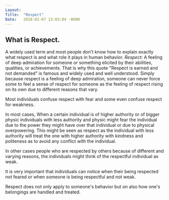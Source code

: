 ```yaml
---
Layout:	
Title:	"Respect"
Date:	2018-02-07 13:03:04 -0600
---
```


## What is Respect.
A widely used term and most people don't know how to explain exactly what respect is and what role it plays in human behavior.
*Respect*: A feeling of deep admiration for someone or something elicited by their abilities, qualities, or achievements.
That is why this quote "Respect is earned and not demanded" is famous and widely used and well understood.
Simply because respect is a feeling of deep admiration, someone can never force some to feel a sense of respect for someone as the feeling of respect rising on its own due to different reasons that vary.

Most individuals confuse respect with fear and some even confuse respect for weakness.

In most cases, When a certain individual is of higher authority or of bigger physic individuals with less authority and physic might fear the individual due to the power they might have over that individual or due to physical overpowering.
This might be seen as respect as the individual with less authority will treat the one with higher authority with kindness and politeness as to avoid any conflict with the individual.

In other cases people who are respected by others because of different and varying reasons, the individuals might think of the respectful individual as weak.

It is very important that individuals can notice when their being respected not feared or when someone is being respectful and not weak.

Respect does not only apply to someone's behavior but on also how one's belongings are handled and treated.